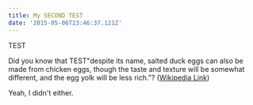 ```yaml
---
title: My SECOND TEST
date: '2015-05-06T23:46:37.121Z'
---
```

TEST

Did you know that TEST"despite its name, salted duck eggs can also be made from
chicken eggs, though the taste and texture will be somewhat different, and the
egg yolk will be less rich."?
([Wikipedia Link](https://en.wikipedia.org/wiki/Salted_duck_egg))

Yeah, I didn't either.
